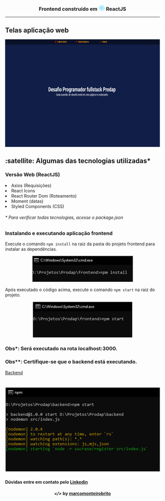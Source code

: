 
<h3 align="center"> Frontend construído em <img src="image/react.png" alt="react" height="18"> ReactJS

---

## Telas aplicação web 

<p align="center">
	<img src="image/prodap.gif" width="700" height="350"/>
</p>

<h2><strong>:satellite: Algumas das tecnologias utilizadas*</strong></h2>

<h3>Versão Web (ReactJS)</h3>
<li>Axios (Requisições)</li>
<li>React Icons</li>
<li>React Router Dom (Roteamento)</li>
<li>Moment (datas)</li>
<li>Styled Components (CSS)</li>

<h6>* Para verificar todas tecnologias, acesse o package.json</h6>

### Instalando e executando aplicação frontend

Execute o comando ```npm install``` na raiz da pasta do projeto frontend para instalar as dependências.  
<div align="center" >
<img alt="npminstall" src="image/npminstall.PNG"> 
</div>

Após executado o código acima, execute o comando ```npm start``` na raiz do projeto. 
<div align="center" > 
<img alt="npmstart" src="image/npmstart2.PNG">
</div>

<h3>Obs*: Será executado na rota localhost:3000. </h3> 
<h3>Obs**: Certifique-se que o backend está executando. </h3>

<a href='https://github.com/marcomonteirobrito/projeto-prodap/tree/master/backend' target='_blank'>Backend</a>

<h1 align="center">
    <img alt="" src="image/backendRUN.PNG">
</h1>

<h4>Dúvidas entre em contato pelo <a href="https://www.linkedin.com/in/marco-antonio-monteiro-de-brito-541ba0144/" target="_blank">Linkedin</a> </h4>

<h4 align="center"> <em>&lt;/&gt;</em> by <a href="https://github.com/marcomonteirobrito" target="_blank">marcomonteirobrito</a> </h4>